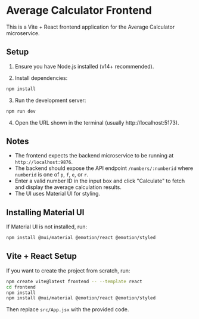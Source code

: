 # Average Calculator Frontend

This is a Vite + React frontend application for the Average Calculator microservice.

## Setup

1. Ensure you have Node.js installed (v14+ recommended).

2. Install dependencies:

```bash
npm install
```

3. Run the development server:

```bash
npm run dev
```

4. Open the URL shown in the terminal (usually http://localhost:5173).

## Notes

- The frontend expects the backend microservice to be running at `http://localhost:9876`.
- The backend should expose the API endpoint `/numbers/:numberid` where `numberid` is one of `p`, `f`, `e`, or `r`.
- Enter a valid number ID in the input box and click "Calculate" to fetch and display the average calculation results.
- The UI uses Material UI for styling.

## Installing Material UI

If Material UI is not installed, run:

```bash
npm install @mui/material @emotion/react @emotion/styled
```

## Vite + React Setup

If you want to create the project from scratch, run:

```bash
npm create vite@latest frontend -- --template react
cd frontend
npm install
npm install @mui/material @emotion/react @emotion/styled
```

Then replace `src/App.jsx` with the provided code.
